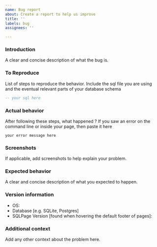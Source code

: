 ```yaml
---
name: Bug report
about: Create a report to help us improve
title: ''
labels: bug
assignees: ''

---
```


### Introduction

A clear and concise description of what the bug is.

### To Reproduce

List of steps to reproduce the behavior. Include the sql file you are using and the eventual relevant parts of your database schema

```sql
-- your sql here
```

### Actual behavior

After following these steps, what happened ?
If you saw an error on the command line or inside your page, then paste it here

```
your error message here
```

### Screenshots
If applicable, add screenshots to help explain your problem.

### Expected behavior
A clear and concise description of what you expected to happen.

### Version information

 - OS:
 - Database [e.g. SQLite, Postgres]
 - SQLPage Version [found when hovering the default footer of pages]:

### Additional context
Add any other context about the problem here.
